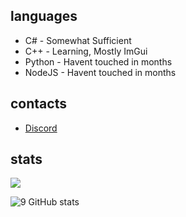 <h2 align="left">languages</h2>

- C# - Somewhat Sufficient
- C++ - Learning, Mostly ImGui
- Python - Havent touched in months
- NodeJS - Havent touched in months

<h2 align="left">contacts</h2>

- [Discord](https://discord.com/users/527458512390062100)

<h2 align="left">stats</h2>

![](https://komarev.com/ghpvc/?username=styIe&color=blueviolet)

![9 GitHub stats](https://github-readme-stats.vercel.app/api?username=styIe&theme=red&show_icons=true)
